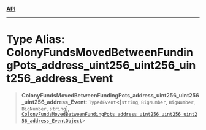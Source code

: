 [**API**](../../../README.md)

***

# Type Alias: ColonyFundsMovedBetweenFundingPots\_address\_uint256\_uint256\_uint256\_address\_Event

> **ColonyFundsMovedBetweenFundingPots\_address\_uint256\_uint256\_uint256\_address\_Event**: `TypedEvent`\<\[`string`, `BigNumber`, `BigNumber`, `BigNumber`, `string`\], [`ColonyFundsMovedBetweenFundingPots_address_uint256_uint256_uint256_address_EventObject`](../interfaces/ColonyFundsMovedBetweenFundingPots_address_uint256_uint256_uint256_address_EventObject.md)\>
